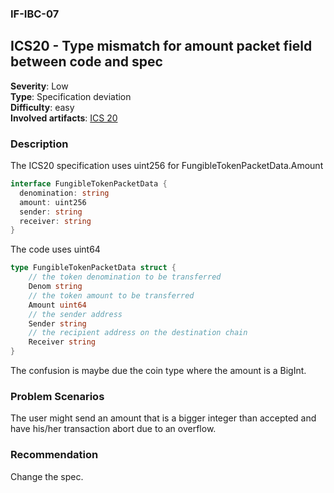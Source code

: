 
### IF-IBC-07
## ICS20 - Type mismatch for amount packet field between code and spec 
**Severity**: Low  
**Type**: Specification deviation   
**Difficulty**: easy     
**Involved artifacts**: 
[ICS 20](https://github.com/cosmos/ics/tree/e01da1d1346e578297148c9833ee4412e1b2f254/spec/ics-020-fungible-token-transfer)

### Description

The ICS20 specification uses uint256 for FungibleTokenPacketData.Amount 

```go
interface FungibleTokenPacketData {
  denomination: string
  amount: uint256
  sender: string
  receiver: string
}
```

The code uses uint64 
```go
type FungibleTokenPacketData struct {
	// the token denomination to be transferred
	Denom string
	// the token amount to be transferred
	Amount uint64
	// the sender address
	Sender string
	// the recipient address on the destination chain
	Receiver string
}
```

The confusion is maybe due the coin type where the amount is a BigInt. 

### Problem Scenarios

The user might send an amount that is a bigger integer than accepted and have his/her transaction abort due to an overflow. 

### Recommendation

Change the spec. 
